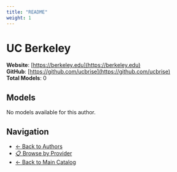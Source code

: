```yaml
---
title: "README"
weight: 1
---
```

# UC Berkeley

**Website**: [https://berkeley.edu](https://berkeley.edu)  
**GitHub**: [https://github.com/ucbrise](https://github.com/ucbrise)  
**Total Models**: 0

## Models

No models available for this author.

## Navigation

- [← Back to Authors](../README.md)
- [📋 Browse by Provider](../../providers/README.md)
- [← Back to Main Catalog](../../README.md)
